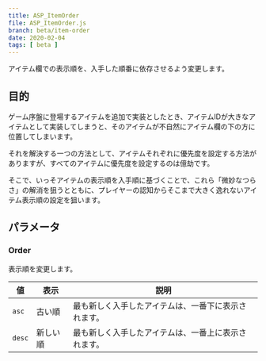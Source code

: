 ```yaml
---
title: ASP_ItemOrder
file: ASP_ItemOrder.js
branch: beta/item-order
date: 2020-02-04
tags: [ beta ]
---
```


アイテム欄での表示順を、入手した順番に依存させるよう変更します。

## 目的

ゲーム序盤に登場するアイテムを追加で実装としたとき、アイテムIDが大きなアイテムとして実装してしまうと、そのアイテムが不自然にアイテム欄の下の方に位置してしまいます。

それを解決する一つの方法として、アイテムそれぞれに優先度を設定する方法がありますが、すべてのアイテムに優先度を設定するのは億劫です。

そこで、いっそアイテムの表示順を入手順に基づくことで、これら「微妙なつらさ」の解消を狙うとともに、プレイヤーの認知からそこまで大きく逸れないアイテム表示順の設定を狙います。

## パラメータ

### Order

表示順を変更します。

|値|表示|説明|
|--|----|----|
|`asc` |古い順  |最も新しく入手したアイテムは、一番下に表示されます。|
|`desc`|新しい順|最も新しく入手したアイテムは、一番上に表示されます。|



